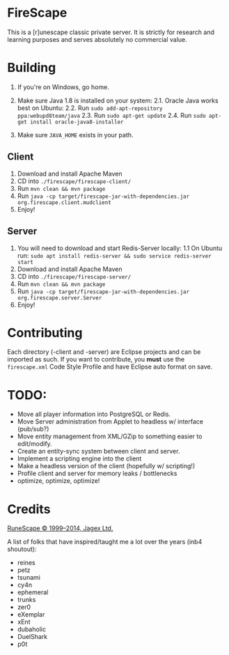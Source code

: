 # FireScape

This is a [r]unescape classic private server. It is strictly for research and learning purposes and serves absolutely no commercial value.

# Building
 1. If you're on Windows, go home.
 2. Make sure Java 1.8 is installed on your system:
  2.1. Oracle Java works best on Ubuntu:
   2.2. Run `sudo add-apt-repository ppa:webupd8team/java`
   2.3. Run `sudo apt-get update`
   2.4. Run `sudo apt-get install oracle-java8-installer`

 
 3. Make sure `JAVA_HOME` exists in your path.
 
## Client
 1. Download and install Apache Maven
 2. CD into `./firescape/firescape-client/`
 2. Run `mvn clean && mvn package`
 3. Run `java -cp target/firescape-jar-with-dependencies.jar org.firescape.client.mudclient`
 4. Enjoy!
 
## Server
 1. You will need to download and start Redis-Server locally:
  1.1 On Ubuntu run: `sudo apt install redis-server && sudo service redis-server start`
 2. Download and install Apache Maven
 3. CD into `./firescape/firescape-server/`
 4. Run `mvn clean && mvn package`
 5. Run `java -cp target/firescape-jar-with-dependencies.jar org.firescape.server.Server`
 6. Enjoy!
 
# Contributing
Each directory (-client and -server) are Eclipse projects and can be imported as such. If you want to contribute, you **must** use the `firescape.xml` Code Style Profile and have Eclipse auto format on save.

# TODO:

 * Move all player information into PostgreSQL or Redis.
 * Move Server administration from Applet to headless w/ interface (pub/sub?)
 * Move entity management from XML/GZip to something easier to edit/modify.
 * Create an entity-sync system between client and server.
 * Implement a scripting engine into the client
 * Make a headless version of the client (hopefully w/ scripting!)
 * Profile client and server for memory leaks / bottlenecks
 * optimize, optimize, optimize!
   
# Credits

[RuneScape © 1999–2014, Jagex Ltd.](https://www.runescape.com)

A list of folks that have inspired/taught me a lot over the years (inb4 shoutout):
 * reines
 * petz
 * tsunami
 * cy4n
 * ephemeral
 * trunks
 * zer0
 * eXemplar
 * xEnt
 * dubaholic
 * DuelShark
 * p0t
